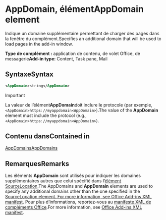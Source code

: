 # <a name="appdomain-element"></a><span data-ttu-id="201ae-101">AppDomain, élément</span><span class="sxs-lookup"><span data-stu-id="201ae-101">AppDomain element</span></span>

<span data-ttu-id="201ae-102">Indique un domaine supplémentaire permettant de charger des pages dans la fenêtre du complément.</span><span class="sxs-lookup"><span data-stu-id="201ae-102">Specifies an additional domain that will be used to load pages in the add-in window.</span></span>

<span data-ttu-id="201ae-103">**Type de complément :** application de contenu, de volet Office, de messagerie</span><span class="sxs-lookup"><span data-stu-id="201ae-103">**Add-in type:** Content, Task pane, Mail</span></span>

## <a name="syntax"></a><span data-ttu-id="201ae-104">Syntaxe</span><span class="sxs-lookup"><span data-stu-id="201ae-104">Syntax</span></span>

```XML
<AppDomain>string</AppDomain>
```

> [!IMPORTANT]
> <span data-ttu-id="201ae-105">La valeur de l’élément**AppDomain**doit inclure le protocole (par exemple,`<AppDomain>https://myappdomain<AppDomain>`).</span><span class="sxs-lookup"><span data-stu-id="201ae-105">The value of the **AppDomain** element must include the protocol (e.g., `<AppDomain>https://myappdomain<AppDomain>`).</span></span>

## <a name="contained-in"></a><span data-ttu-id="201ae-106">Contenu dans</span><span class="sxs-lookup"><span data-stu-id="201ae-106">Contained in</span></span>

[<span data-ttu-id="201ae-107">AppDomains</span><span class="sxs-lookup"><span data-stu-id="201ae-107">AppDomains</span></span>](appdomains.md)

## <a name="remarks"></a><span data-ttu-id="201ae-108">Remarques</span><span class="sxs-lookup"><span data-stu-id="201ae-108">Remarks</span></span>

<span data-ttu-id="201ae-109">Les éléments **AppDomain** sont utilisés pour indiquer les domaines supplémentaires autres que celui spécifié dans l’[élément SourceLocation](sourcelocation.md).</span><span class="sxs-lookup"><span data-stu-id="201ae-109">The  AppDomains and **AppDomain** elements are used to specify any additional domains other than the one specified in the [SourceLocation element. For more information, see Office Add-ins XML manifest](sourcelocation.md).</span></span> <span data-ttu-id="201ae-110">Pour plus d’informations, reportez-vous au [manifeste XML de compléments Office](/office/dev/add-ins/develop/add-in-manifests).</span><span class="sxs-lookup"><span data-stu-id="201ae-110">For more information, see [Office Add-ins XML manifest](/office/dev/add-ins/develop/add-in-manifests).</span></span>
